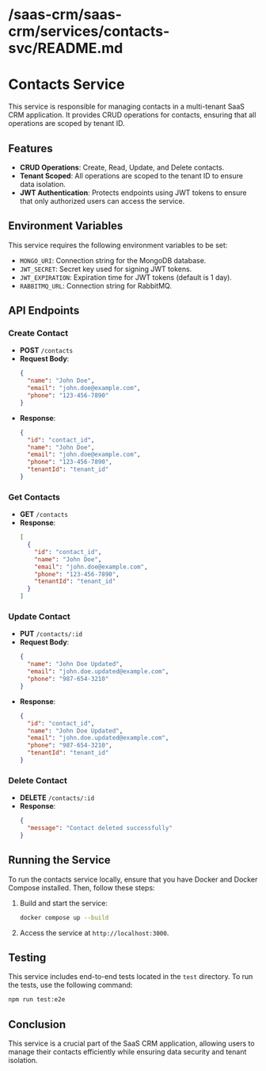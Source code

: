 # /saas-crm/saas-crm/services/contacts-svc/README.md

# Contacts Service

This service is responsible for managing contacts in a multi-tenant SaaS CRM application. It provides CRUD operations for contacts, ensuring that all operations are scoped by tenant ID.

## Features

- **CRUD Operations**: Create, Read, Update, and Delete contacts.
- **Tenant Scoped**: All operations are scoped to the tenant ID to ensure data isolation.
- **JWT Authentication**: Protects endpoints using JWT tokens to ensure that only authorized users can access the service.

## Environment Variables

This service requires the following environment variables to be set:

- `MONGO_URI`: Connection string for the MongoDB database.
- `JWT_SECRET`: Secret key used for signing JWT tokens.
- `JWT_EXPIRATION`: Expiration time for JWT tokens (default is 1 day).
- `RABBITMQ_URL`: Connection string for RabbitMQ.

## API Endpoints

### Create Contact

- **POST** `/contacts`
- **Request Body**: 
  ```json
  {
    "name": "John Doe",
    "email": "john.doe@example.com",
    "phone": "123-456-7890"
  }
  ```
- **Response**: 
  ```json
  {
    "id": "contact_id",
    "name": "John Doe",
    "email": "john.doe@example.com",
    "phone": "123-456-7890",
    "tenantId": "tenant_id"
  }
  ```

### Get Contacts

- **GET** `/contacts`
- **Response**: 
  ```json
  [
    {
      "id": "contact_id",
      "name": "John Doe",
      "email": "john.doe@example.com",
      "phone": "123-456-7890",
      "tenantId": "tenant_id"
    }
  ]
  ```

### Update Contact

- **PUT** `/contacts/:id`
- **Request Body**: 
  ```json
  {
    "name": "John Doe Updated",
    "email": "john.doe.updated@example.com",
    "phone": "987-654-3210"
  }
  ```
- **Response**: 
  ```json
  {
    "id": "contact_id",
    "name": "John Doe Updated",
    "email": "john.doe.updated@example.com",
    "phone": "987-654-3210",
    "tenantId": "tenant_id"
  }
  ```

### Delete Contact

- **DELETE** `/contacts/:id`
- **Response**: 
  ```json
  {
    "message": "Contact deleted successfully"
  }
  ```

## Running the Service

To run the contacts service locally, ensure that you have Docker and Docker Compose installed. Then, follow these steps:

1. Build and start the service:
   ```bash
   docker compose up --build
   ```

2. Access the service at `http://localhost:3000`.

## Testing

This service includes end-to-end tests located in the `test` directory. To run the tests, use the following command:

```bash
npm run test:e2e
```

## Conclusion

This service is a crucial part of the SaaS CRM application, allowing users to manage their contacts efficiently while ensuring data security and tenant isolation.